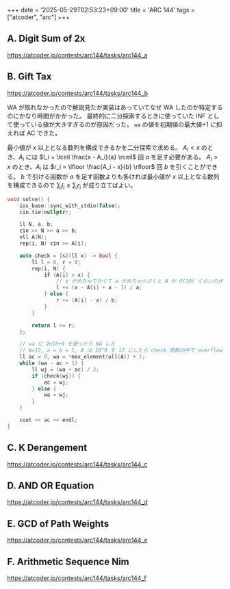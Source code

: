 +++
date = '2025-05-29T02:53:23+09:00'
title = 'ARC 144'
tags = ["atcoder", "arc"]
+++

## A. Digit Sum of 2x

<https://atcoder.jp/contests/arc144/tasks/arc144_a>

## B. Gift Tax

<https://atcoder.jp/contests/arc144/tasks/arc144_b>

WA が取れなかったので解説見たが実装はあっていてなぜ WA したのか特定するのにかなり時間がかかった。
最終的に二分探索するときに使っていた INF として使っている値が大きすぎるのが原因だった。
`wa` の値を初期値の最大値+1 に抑えれば AC できた。

最小値が $x$ 以上となる数列を構成できるかを二分探索で求める。
$A_i < x$ のとき、$A_i$ には $l_i = \lceil \frac{x - A_i}{a} \rceil$ 回 $a$ を足す必要がある。
$A_i > x$ のとき、$A_i$ は $r_i = \lfloor \frac{A_i - x}{b} \rfloor$ 回 $b$ を引くことができる。
$b$ で引ける回数が $a$ を足す回数よりも多ければ最小値が $x$ 以上となる数列を構成できるので $\sum_i l_i \leq \sum_i r_i$ が成り立てばよい。

```cpp
void solve() {
    ios_base::sync_with_stdio(false);
    cin.tie(nullptr);

    ll N, a, b;
    cin >> N >> a >> b;
    vll A(N);
    rep(i, N) cin >> A[i];

    auto check = [&](ll x) -> bool {
        ll l = 0, r = 0;
        rep(i, N) {
            if (A[i] < x) {
                // x がめちゃでかくて a がめちゃ小さくと N が O(10) くらいのオーダーでも l が long long int の範疇に収まらない
                l += (x - A[i] + a - 1) / a;
            } else {
                r += (A[i] - x) / b;
            }
        }

        return l <= r;
    };

    // wa に 2e18+9 を使ったら WA した
    // N=12, a = b = 1, A は 10^9 を 12 にしたら check 関数の中で overflow していた
    ll ac = 0, wa = *max_element(all(A)) + 1;
    while (wa - ac > 1) {
        ll wj = (wa + ac) / 2;
        if (check(wj)) {
            ac = wj;
        } else {
            wa = wj;
        }
    }

    cout << ac << endl;
}
```

## C. K Derangement

<https://atcoder.jp/contests/arc144/tasks/arc144_c>

## D. AND OR Equation

<https://atcoder.jp/contests/arc144/tasks/arc144_d>

## E. GCD of Path Weights

<https://atcoder.jp/contests/arc144/tasks/arc144_e>

## F. Arithmetic Sequence Nim

<https://atcoder.jp/contests/arc144/tasks/arc144_f>
